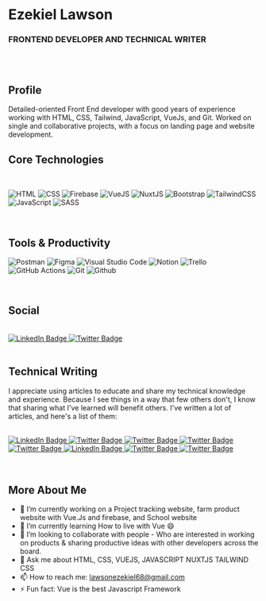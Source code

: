 # Ezekiel Lawson

### FRONTEND DEVELOPER AND TECHNICAL WRITER

<br><br>

## Profile

Detailed-oriented Front End developer with good years of experience working with HTML, CSS, Tailwind, JavaScript, VueJs, and Git. Worked on single and collaborative projects, with a focus on landing page and website development.

## Core Technologies

<br>

![HTML](https://img.shields.io/badge/HTML5-E34F26?style=for-the-badge&logo=html5&logoColor=white)
![CSS](https://img.shields.io/badge/CSS3-1572B6?style=for-the-badge&logo=css3&logoColor=white)
![Firebase](https://img.shields.io/badge/firebase-ffca28?style=for-the-badge&logo=firebase&logoColor=black)
![VueJS](https://img.shields.io/badge/VueJS-40B682?style=for-the-badge&logo=Vue.js&logoColor=white)
![NuxtJS](https://img.shields.io/badge/NuxtJS-40B682?style=for-the-badge&logo=NUXT.JS&logoColor=white)
![Bootstrap](https://img.shields.io/badge/Bootstrap-purple?style=for-the-badge&logo=bootstrap&logoColor=white)
![TailwindCSS](https://img.shields.io/badge/Tailwind_CSS-38B2AC?style=for-the-badge&logo=tailwind-css&logoColor=white)
![JavaScript](https://img.shields.io/badge/JavaScript-323330?style=for-the-badge&logo=javascript&logoColor=F7DF1E)
![SASS](https://img.shields.io/badge/Sass-CC6699?style=for-the-badge&logo=sass&logoColor=white)

<br>

## Tools & Productivity

![Postman](https://img.shields.io/badge/Postman-FF6C37?style=for-the-badge&logo=Postman&logoColor=white)
![Figma](https://img.shields.io/badge/Figma-F24E1E?style=for-the-badge&logo=figma&logoColor=white)
![Visual Studio Code](https://img.shields.io/badge/Visual_Studio_Code-0078D4?style=for-the-badge&logo=visual%20studio%20code&logoColor=white)
![Notion](https://img.shields.io/badge/Notion-000000?style=for-the-badge&logo=notion&logoColor=white)
![Trello](https://img.shields.io/badge/Trello-0052CC?style=for-the-badge&logo=trello&logoColor=white)
![GitHub Actions](https://img.shields.io/badge/GitHub_Actions-2088FF?style=for-the-badge&logo=github-actions&logoColor=white)
![Git](https://img.shields.io/badge/Git-F05032?style=for-the-badge&logo=git&logoColor=white)
![Github](https://img.shields.io/badge/GITHUB-000000?style=for-the-badge&logo=GITHUB&logoColor=white)

<br>

## Social

<br>

<div id="badges">
  <a href="http://www.linkedin.com/in/lawson-ezekiel">
    <img src="https://img.shields.io/badge/LinkedIn-blue?style=for-the-badge&logo=linkedin&logoColor=white" alt="LinkedIn Badge"/>
  </a>
  <a href="https://twitter.com/Vuedian">
    <img src="https://img.shields.io/badge/Twitter-blue?style=for-the-badge&logo=twitter&logoColor=white" alt="Twitter Badge"/>
  </a>
   
</div>

<br>

## Technical Writing

I appreciate using articles to educate and share my technical knowledge and experience. Because I see things in a way that few others don't, I know that sharing what I've learned will benefit others. I've written a lot of articles, and here's a list of them:

<br/>

<div id="Articles">

  <a href="https://javascript.works-hub.com/learn/managing-your-state-application-in-javascript-ddc38">
    <img src="https://img.shields.io/badge/Functionalworks-orange?style=for-the-badge&logo=functional.works&logoColor=white" alt="LinkedIn Badge"/>
  </a>
  <a href="https://sweetcode.io/caching-your-dynamic-components-with-vue-keep-alive/">
    <img src="https://img.shields.io/badge/Sweetcode-red?style=for-the-badge&logo=Sweetcode&logoColor=white" alt="Twitter Badge"/>
  </a>
   <a href="https://blog.logrocket.com/understanding-javascript-currying/">
    <img src="https://img.shields.io/badge/Logrocket-purple?style=for-the-badge&logo=Logrocket&logoColor=white" alt="Twitter Badge"/>
  </a>
  <a href="https://www.geeksforgeeks.org/consuming-a-rest-api-with-axios-in-vue-js/">
    <img src="https://img.shields.io/badge/Geeksforgeeks-green?style=for-the-badge&logo=Geeksforgeeks&logoColor=white" alt="Twitter Badge"/>
  </a>
  <a href="https://lawsonezekiel68.medium.com/eight-security-tips-to-prevent-your-web-application-from-being-hacked-c11680118ad5">
    <img src="https://img.shields.io/badge/Medium-black?style=for-the-badge&logo=medium&logoColor=white" alt="Twitter Badge"/>
  </a>
  <a href="
https://www.works-hub.com/learn/what-is-vue-emit-47bc7
">
    <img src="https://img.shields.io/badge/Functionalworks-orange?style=for-the-badge&logo=functional.works&logoColor=white" alt="LinkedIn Badge"/>
  </a>
<a href="https://sweetcode.io/best-practices-for-writing-vue-js/">
    <img src="https://img.shields.io/badge/Sweetcode-red?style=for-the-badge&logo=Sweetcode&logoColor=white" alt="Twitter Badge"/>
  </a>
<a href="https://blog.openreplay.com/programming-imperative-vs-declarative">
    <img src="https://img.shields.io/badge/Openreplay-blue?style=for-the-badge&logo=blog.openreplay&logoColor=white" alt="Twitter Badge"/>
  </a>
</div>

<br>
<br>

## More About Me

- 🔭 I’m currently working on a Project tracking website, farm product website with Vue.Js and firebase, and  School website 
- 🌱 I’m currently learning How to live with Vue 😄
- 👯 I’m looking to collaborate with people - Who are interested in working on products & sharing productive ideas with other developers across the board.
- 💬 Ask me about HTML, CSS, VUEJS, JAVASCRIPT NUXTJS  TAILWIND CSS
- 📫 How to reach me: lawsonezekiel68@gmail.com
- ⚡ Fun fact: Vue is the best Javascript Framework
